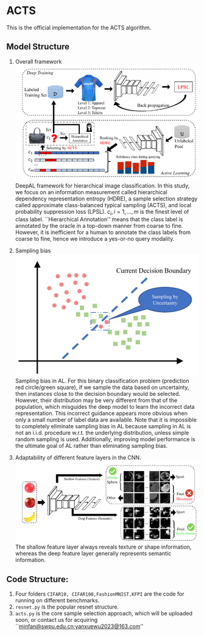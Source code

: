 # ACTS

This is the official implementation for the ACTS algorithm. 

## Model Structure

1. Overall framework
![alt text](https://github.com/FanSmale/ACTS/blob/main/framework.png)
DeepAL framework for hierarchical image classification. In this study, we focus on an information measurement called hierarchical dependency representation entropy (HDRE), a sample selection strategy called approximate class-balanced typical sampling (ACTS), and local probability suppression loss (LPSL). $c_i, i=1, \dots, m$ is the finest level of class label. ``Hierarchical Annotation'' means that the class label is annotated by the oracle in a top-down manner from coarse to fine. However, it is inefficient for a human to annotate the class labels from coarse to fine, hence we introduce a yes-or-no query modality.

2. Sampling bias
![alt text](https://github.com/FanSmale/ACTS/blob/main/samplingbias.png)
Sampling bias in AL. For this binary classification problem (prediction red circle/green square), if we sample the data based on uncertainty, then instances close to the decision boundary would be selected. However, their distribution may be very different from that of the population, which misguides the deep model to learn the incorrect data representation. This incorrect guidance appears more obvious when only a small number of label data are available. Note that it is impossible to completely eliminate sampling bias in AL because sampling in AL is not an i.i.d. procedure w.r.t. the underlying distribution, unless simple random sampling is used. Additionally, improving model performance is the ultimate goal of AL rather than eliminating sampling bias.

3. Adaptability of different feature layers in the CNN.
![alt text](https://github.com/FanSmale/ACTS/blob/main/adaptability.png)
The shallow feature layer always reveals texture or shape information, whereas the deep feature layer generally represents semantic information.

## Code Structure:
1. Four folders `CIFAR10, CIFAR100,FashionMNIST,KFPI` are the code for running on different benchmarks.
2. `resnet.py` is the popular resnet structure.
3. `acts.py` is the core sample selection approach, which will be uploaded soon, or contact us for acquiring ``minfan@swpu.edu.cn;yanxuewu2023@163.com''
